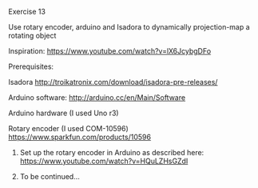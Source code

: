 Exercise 13

Use rotary encoder, arduino and Isadora to dynamically projection-map a rotating object

Inspiration: https://www.youtube.com/watch?v=lX6JcybgDFo

Prerequisites:

Isadora http://troikatronix.com/download/isadora-pre-releases/

Arduino software: http://arduino.cc/en/Main/Software



Arduino hardware (I used Uno r3)

Rotary encoder (I used COM-10596) https://www.sparkfun.com/products/10596





1. Set up the rotary encoder in Arduino as described here: https://www.youtube.com/watch?v=HQuLZHsGZdI

2. To be continued…
